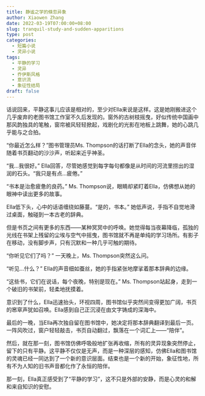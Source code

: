 ```yaml
---
title: 静谧之学的倏忽异象
author: Xiaowen Zhang
date: 2022-03-19T07:00:00+08:00
slug: tranquil-study-and-sudden-apparitions
type: post
categories:
  - 短篇小说
  - 灵异小说
tags:
  - 平静的学习
  - 灵异
  - 乔伊斯风格
  - 意识流
  - 象征性结局
draft: false
---
```


话说回来，平静这事儿应该是相对的，至少对Ella来说是这样。这是她刚搬进这个几乎废弃的老图书馆工作室不久后发现的。窗外的古树枝摇曳，好似传统中国画中那风韵独具的笔触，窗帘被风轻轻掀起，戏剧化的光影在地板上跳舞，她的心跳几乎能与之合拍。

“你最近怎么样？”图书管理员Ms. Thompson的话打断了Ella的念头，她的声音伴随着书页翻动的沙沙声，听起来近乎神圣。

“我...我很好。” Ella回答，尽管她感觉到每字每句都像是从时间的河流里捞出的湿润的石头。“我只是有点...疲倦。”

“书本是治愈疲惫的良药。” Ms. Thompson说，眼睛却紧盯着Ella，仿佛想从她的眼神中读出更多的故事。

Ella低下头，心中的话语缠绕如藤蔓。“是的，书本。” 她低声说，手指不自觉地滑过桌面，触碰到一本古老的辞典。

但是书页之间有更多的东西——某种冥冥中的呼唤。她觉得每当夜幕降临，孤独的光线在书架上残留的尘埃与空气中摇曳，图书馆就不再是单纯的学习场所。有影子在移动，没有脚步声，只有沉默和一种几乎可触的期待。

“你听见它们了吗？” 一天晚上，Ms. Thompson突然这么问。

“听见...什么？” Ella的声音细如蚕丝，她的手指紧张地摩挲着那本辞典的边缘。

“这些书，它们在说话，每个夜晚，特别是现在。” Ms. Thompson站起身，走到一个破旧的书架前，轻柔地抚摸着。

意识到了什么，Ella迅速抬头，环视四周，图书馆似乎突然间变得更加广阔，书页的窸窣声犹如召唤。Ella感到自己正沉浸在由文字铸成的深海中。

最后的一晚，当Ella再次独自留在图书馆中，她决定将那本辞典翻译到最后一页。一阵风吹过，窗户轻轻敲击，书页自动翻过，飘落在一个词汇上——“陪伴”。

然后，就在那一刻，图书馆仿佛呼吸般地扩张再收缩，所有的灵异现象突然停止，留下的只有平静。这平静不仅仅是无声，而是一种深层的感知，仿佛Ella和图书馆的灵魂已经一同达到了一个新的意识层面。结束也是一个新的开始，象征性地，所有不为人知的旧书声音都化作了永恒的陪伴。

那一刻，Ella真正感受到了“平静的学习”，这不只是外部的安静，而是心灵的和解和来自知识的安慰。